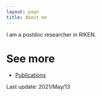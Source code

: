 ```yaml
---
layout: page
title: About me
---
```



I am a postdoc researcher in RIKEN. 

# See more
- [Publications](https://shohei-kojima.github.io/publication/)

Last update: 2021/May/13
